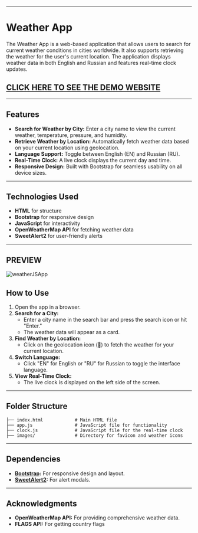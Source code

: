 
---

# Weather App

The Weather App is a web-based application that allows users to search for current weather conditions in cities worldwide. It also supports retrieving the weather for the user's current location. The application displays weather data in both English and Russian and features real-time clock updates.

## [CLICK HERE TO SEE THE DEMO WEBSITE](https://muzeffartaghiyev.github.io/WeatherJSApp/)

---

## Features

- **Search for Weather by City:** Enter a city name to view the current weather, temperature, pressure, and humidity.
- **Retrieve Weather by Location:** Automatically fetch weather data based on your current location using geolocation.
- **Language Support:** Toggle between English (EN) and Russian (RU).
- **Real-Time Clock:** A live clock displays the current day and time.
- **Responsive Design:** Built with Bootstrap for seamless usability on all device sizes.

---

## Technologies Used

- **HTML** for structure
- **Bootstrap** for responsive design
- **JavaScript** for interactivity
- **OpenWeatherMap API** for fetching weather data
- **SweetAlert2** for user-friendly alerts

---

## PREVIEW

![weatherJSApp](https://github.com/user-attachments/assets/3c1478a7-fdd8-4ada-96d7-8a83eee9daa5)


## How to Use

1. Open the app in a browser.
2. **Search for a City:**
   - Enter a city name in the search bar and press the search icon or hit "Enter."
   - The weather data will appear as a card.
3. **Find Weather by Location:**
   - Click on the geolocation icon (📍) to fetch the weather for your current location.
4. **Switch Language:**
   - Click "EN" for English or "RU" for Russian to toggle the interface language.
5. **View Real-Time Clock:**
   - The live clock is displayed on the left side of the screen.

---

## Folder Structure

```plaintext
├── index.html            # Main HTML file
├── app.js                # JavaScript file for functionality
├── clock.js              # JavaScript file for the real-time clock
├── images/               # Directory for favicon and weather icons
```

---

## Dependencies

- **[Bootstrap](https://getbootstrap.com/):** For responsive design and layout.
- **[SweetAlert2](https://sweetalert2.github.io/):** For alert modals.

---

## Acknowledgments

- **OpenWeatherMap API:** For providing comprehensive weather data.
- **FLAGS API:** For getting country flags
